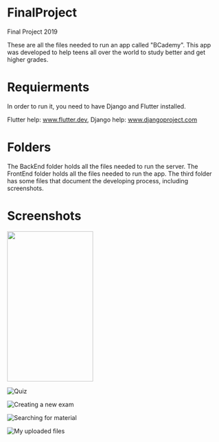 # FinalProject
Final Project 2019

These are all the files needed to run an app called "BCademy".
This app was developed to help teens all over the world to study better and get higher grades.

# Requierments
In order to run it, you need to have Django and Flutter installed.

Flutter help: www.flutter.dev,
Django help: www.djangoproject.com

# Folders
The BackEnd folder holds all the files needed to run the server.
The FrontEnd folder holds all the files needed to run the app.
The third folder has some files that document the developing process, including screenshots.

# Screenshots
<img src="פרויקט%20סיום/screenshots/Screenshot_1555766116.png" width="200" height="350"/>

![Quiz](פרויקט%20סיום/screenshots/Screenshot_1555766049.png)

![Creating a new exam](פרויקט%20סיום/screenshots/Screenshot_1555766097.png)

![Searching for material](פרויקט%20סיום/screenshots/Screenshot_1555766137.png)

![My uploaded files](פרויקט%20סיום/screenshots/Screenshot_1555766975.png)
